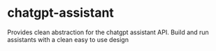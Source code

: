 # chatgpt-assistant
Provides clean abstraction for the chatgpt assistant API. Build and run assistants with a clean easy to use design
